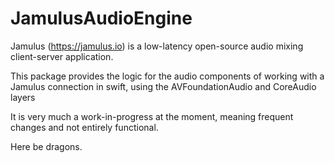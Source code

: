 # JamulusAudioEngine

Jamulus (https://jamulus.io) is a low-latency open-source audio mixing client-server application.

This package provides the logic for the audio components of working with a 
Jamulus connection in swift, using the AVFoundationAudio and CoreAudio layers

It is very much a work-in-progress at the moment, meaning frequent changes and not entirely functional.

Here be dragons.
